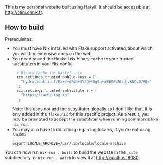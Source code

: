 This is my personal website built using Hakyll. It should be accessible at
http://otini.chnik.fr.

## How to build

Prerequisites:

- You must have Nix installed with Flake support activated, about which you will
  find extensive docs on the web.
- You need to add the Haskell.nix binary cache to your trusted substituters in
  your Nix config:
  ```nix
    # Binary Cache for haskell.nix
    nix.settings.trusted-public-keys = [
      "hydra.iohk.io:f/Ea+s+dFdN+3Y/G+FDgSq+a5NEWhJGzdjvKNGv0/EQ="
    ];
    nix.settings.trusted-substituters = [
      "https://cache.iog.io"
    ];
  ```
  Note: this does not add the substituter globally as I don’t like that. It is
  only added in the `flake.nix` for this specific project. As a result, you may
  be prompted to accept the substituter when running commands like `nix run`.
- You may also have to do a thing regarding locales, if you’re not using NixOS:
  ```
  export LOCALE_ARCHIVE=/usr/lib/locale/locale-archive
  ```

You can now run `nix run . build` to build the website in the `_site`
subdirectory, or `nix run . watch` to view it at <http://localhost:8080>.
